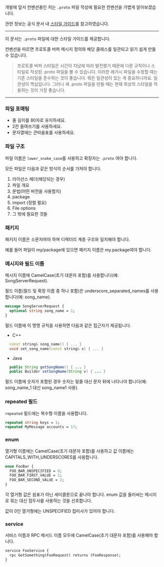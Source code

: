 개발에 앞서 컨벤션충인 저는 `.proto` 파일 작성에 필요한 컨벤션을 가볍게 알아보겠습니다.

관련 정보는 공식 문서 내 [스타일 가이드](https://developers.google.com/protocol-buffers/docs/style)를 참고하였습니다.

---

이 문서는 `.proto` 파일에 대한 스타일 가이드를 제공합니다.

컨벤션을 따르면 프로토콜 버퍼 메시지 정의와 해당 클래스를 일관되고 읽기 쉽게 만들 수 있습니다.

> 프로토콜 버퍼 스타일은 시간이 지남에 따라 발전했기 때문에 다른 규칙이나 스타일로 작성된 .proto 파일을 볼 수 있습니다. 이러한 레거시 파일을 수정할 때는 기존 스타일을 준수하는 것이 좋습니다. 뭐든 일관성이 있는 게 중요하니까요. 일관성이 핵심입니다. 그러나 새 .proto 파일을 만들 때는 현재 최상의 스타일을 적용하는 것이 가장 좋습니다.

---

### 파일 포매팅

* 줄 길이를 80자로 유지하세요.
* 2칸 들여쓰기를 사용하세요.
* 문자열에는 큰따옴표를 사용하세요.

### 파일 구조

파일 이름은 `lower_snake_case`를 사용하고 확장자는 `.proto` 여야 합니다.

모든 파일은 다음과 같은 방식의 순서를 가져야 합니다.

1. 라이선스 헤더(해당되는 경우)
2. 파일 개요
3. 문법(어떤 버전을 사용할지) 
4. package
5. import (정렬 필요)
6. File options 
7. 그 밖에 필요한 것들

### 패키지

패키지 이름은 소문자여야 하며 디렉터리 계층 구조와 일치해야 합니다.

예를 들어 파일이 my/package에 있으면 패키지 이름은 my.package여야 합니다.

### 메시지와 필드 이름

메시지 이름에 CamelCase(초기 대문자 포함)를 사용합니다(예: SongServerRequest).

필드 이름(필드 및 확장 이름 중 하나 포함)은 underscore_separated_names를 사용합니다(예: song_name).

```protobuf
message SongServerRequest {
  optional string song_name = 1;
}
```

필드 이름에 이 명명 규칙을 사용하면 다음과 같은 접근자가 제공됩니다.

* C++
```c++
  const string& song_name() { ... }
  void set_song_name(const string& x) { ... }
```
* Java
```java
  public String getSongName() { ... }
  public Builder setSongName(String v) { ... }
```

필드 이름에 숫자가 포함된 경우 숫자는 밑줄 대신 문자 뒤에 나타나야 합니다(예: song_name_1 대신 song_name1 사용).

### repeated 필드

`repeated` 필드에는 복수형 이름을 사용합니다.

```protobuf
repeated string keys = 1;
repeated MyMessage accounts = 17;
```

### enum

열거형 이름에는 CamelCase(초기 대문자 포함)를 사용하고 값 이름에는 CAPITALS_WITH_UNDERSCORES를 사용합니다.

```protobuf
enum FooBar {
  FOO_BAR_UNSPECIFIED = 0;
  FOO_BAR_FIRST_VALUE = 1;
  FOO_BAR_SECOND_VALUE = 2;
}
```

각 열거형 값은 쉼표가 아닌 세미콜론으로 끝나야 합니다. enum 값을 둘러싸는 메시지로 묶는 대신 접두사를 사용하는 것을 선호합니다.

값이 0인 열거형에는 UNSPECIFIED 접미사가 있어야 합니다.

### service

서비스 이름과 RPC 메서드 이름 모두에 CamelCase(초기 대문자 포함)를 사용해야 합니다.

```protobuf
service FooService {
  rpc GetSomething(FooRequest) returns (FooResponse);
}
```